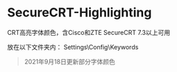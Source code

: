 # SecureCRT-Highlighting
CRT高亮字体颜色，含Cisco和ZTE
SecureCRT 7.3以上可用

放在以下文件夹内：
Settings\Config\Keywords

>2021年9月18日更新部分字体颜色
